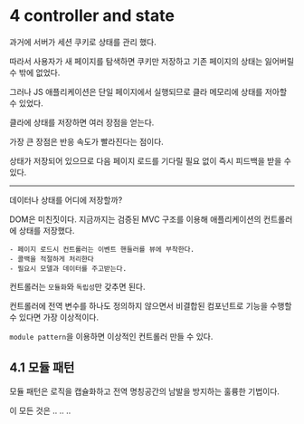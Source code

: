 # 4 controller and state

과거에 서버가 세션 쿠키로 상태를 관리 했다.

따라서 사용자가 새 페이지를 탐색하면 쿠키만 저장하고 기존 페이지의 상태는 잃어버릴 수 밖에 없었다.

그러나 JS 애플리케이션은 단일 페이지에서 실행되므로 클라 메모리에 상태를 저아할 수 있었다.

클라에 상태를 저장하면 여러 장점을 얻는다.

가장 큰 장점은 반응 속도가 빨라진다는 점이다.

상태가 저장되어 있으므로 다음 페이지 로드를 기다릴 필요 없이 즉시 피드백을 받을 수 있다.

---

데이터나 상태를 어디에 저장할까?

DOM은 미친짓이다. 지금까지는 검증된 MVC 구조를 이용해 애플리케이션의 컨트롤러에 상태를 저장했다.

	- 페이지 로드시 컨트롤러는 이벤트 핸들러를 뷰에 부착한다.
	- 콜백을 적절하게 처리한다
	- 필요시 모델과 데이터를 주고받는다.

컨트롤러는 `모듈화`와 `독립성`만 갖추면 된다.

컨트롤러에 전역 변수를 하나도 정의하지 않으면서 비결합된 컴포넌트로 기능을 수행할 수 있다면 가장 이상적이다.

`module pattern`을 이용하면 이상적인 컨트롤러 만들 수 있다.

## 4.1 모듈 패턴

모듈 패턴은 로직을 캡슐화하고 전역 명칭공간의 남발을 방지하는 훌륭한 기법이다.

이 모든 것은
..
..
..
